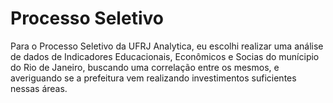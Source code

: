 # Processo Seletivo

Para o Processo Seletivo da UFRJ Analytica, eu escolhi realizar uma análise de dados de Indicadores Educacionais, Econômicos e Socias do munícipio do Rio de Janeiro, buscando uma correlação entre os mesmos, e averiguando se a prefeitura vem realizando investimentos suficientes nessas áreas.

